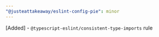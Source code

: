 ```yaml
---
"@justeattakeaway/eslint-config-pie": minor
---
```


[Added] - `@typescript-eslint/consistent-type-imports` rule
